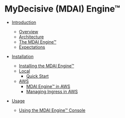 # MyDecisive (MDAI) Engine™

- [Introduction]()

  - [Overview](./intro/overview.md)
  - [Architecture](./intro/architecture.md)
  - [The MDAI Engine™](./intro/intro.md)
  - [Expectations](./intro/expectations.md)

- [Installation]()

  - [Installing the MDAI Engine™](./install/installation.md)
  - [Local]()
    - [Quick Start](./install/quick-start.md)
  - [AWS]()
    - [MDAI Engine™ in AWS](./install/aws.md)
    - [Managing Ingress in AWS](./install/ingress.md)

- [Usage]()
  - [Using the MDAI Engine™ Console](./console/mdai-console.md)

<!--
# Usage Guide

- [Installation](./install/install.md)
  - [To an existing k8s cluster](./install/k8s-helm.md)
  - [To a new AWS EKS cluster](./install/k8s-cdk.md)
- [Configuration](./Operation/config.md)
- [Troubleshooting](./troubleshooting.md)



#### Collector requirements

#### Sizing and Scaling


#### Processor Architecture



### Configure
### Install

- Installation instructions for deploying EKS locally or on-premises
- Setup instructions for OpenTelemetry and Prometheus components
- Basic configuration steps

-----------------------------------------------------------------------

## Contributing
- Guidelines for contributing code, documentation, or bug fixes
- Code repository location (e.g., GitHub)
- Contribution guidelines and code review process

## Community Engagement
- Links to community forums, mailing lists, or chat channels
- How to get support (e.g., FAQs, support tickets)
- Opportunities for community involvement

## Risk and Disclaimers
- Potential risks associated with using pre-alpha software
- Disclaimer about stability, data loss, and other issues
- Recommended backup and recovery procedures

## Legal and Licensing
- License information for the pre-alpha release
- Copyright notices and third-party dependencies
- Terms of use for early adopters

## Future Development
- Planned features and improvements for upcoming releases
- Roadmap for transitioning from pre-alpha to alpha/beta stages
- Community feedback integration process

## Glossary
- Definitions of technical terms and acronyms used in the documentation

## Appendices
- Additional resources for testers and contributors
- Release notes for the pre-alpha version
- Frequently Asked Questions (FAQs) specific to the pre-alpha release
-->
